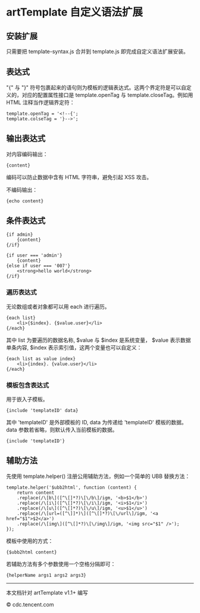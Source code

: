 artTemplate 自定义语法扩展
===========

## 安装扩展

只需要把 template-syntax.js 合并到 template.js 即完成自定义语法扩展安装。

## 表达式

"{" 与 "}" 符号包裹起来的语句则为模板的逻辑表达式。这两个界定符是可以自定义的，对应的配置属性接口是 template.openTag 与 template.closeTag。例如用 HTML 注释当作逻辑界定符：


    template.openTag = '<!--{';
    template.colseTag = '}-->';


## 输出表达式

对内容编码输出：


    {content}


编码可以防止数据中含有 HTML 字符串，避免引起 XSS 攻击。

不编码输出：


    {echo content}


## 条件表达式


    {if admin}
        {content}
    {/if}

    {if user === 'admin'}
        {content}
    {else if user === '007'}
        <strong>hello world</strong>
    {/if}


### 遍历表达式

无论数组或者对象都可以用 each 进行遍历。


    {each list}
        <li>{$index}. {$value.user}</li>
    {/each}


其中 list 为要遍历的数据名称, $value 与 $index 是系统变量， $value 表示数据单条内容, $index 表示索引值，这两个变量也可以自定义：


    {each list as value index}
        <li>{index}. {value.user}</li>
    {/each}


### 模板包含表达式

用于嵌入子模板。


    {include 'templateID' data}


其中 'templateID' 是外部模板的 ID, data 为传递给 'templateID' 模板的数据。 data 参数若省略，则默认传入当前模板的数据。


    {include 'templateID'}


## 辅助方法

先使用 template.helper() 注册公用辅助方法，例如一个简单的 UBB 替换方法：


    template.helper('$ubb2html', function (content) {
        return content
        .replace(/\[b\]([^\[]*?)\[\/b\]/igm, '<b>$1</b>')
        .replace(/\[i\]([^\[]*?)\[\/i\]/igm, '<i>$1</i>')
        .replace(/\[u\]([^\[]*?)\[\/u\]/igm, '<u>$1</u>')
        .replace(/\[url=([^\]]*)\]([^\[]*?)\[\/url\]/igm, '<a href="$1">$2</a>')
        .replace(/\[img\]([^\[]*?)\[\/img\]/igm, '<img src="$1" />');
    });


模板中使用的方式：


    {$ubb2html content}


若辅助方法有多个参数使用一个空格分隔即可：


    {helperName args1 args2 args3}

----------------------------------------------

本文档针对 artTemplate v1.1+ 编写

© cdc.tencent.com